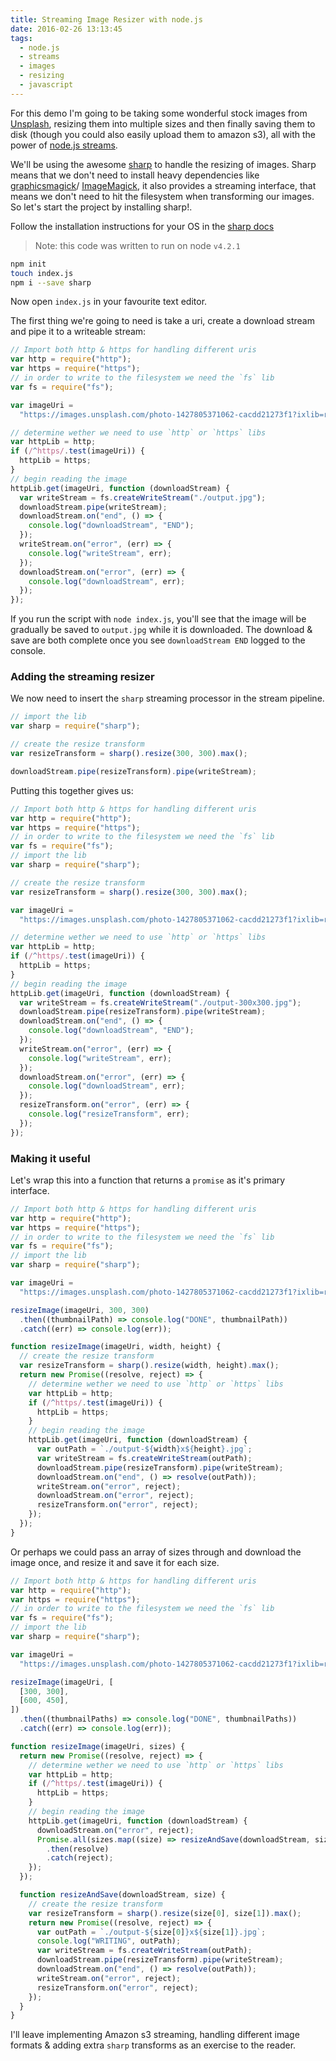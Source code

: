 ```yaml
---
title: Streaming Image Resizer with node.js
date: 2016-02-26 13:13:45
tags:
  - node.js
  - streams
  - images
  - resizing
  - javascript
---
```


For this demo I'm going to be taking some wonderful stock images from [Unsplash](https://unsplash.com/), resizing them into multiple sizes and then finally saving them to disk (though you could also easily upload them to amazon s3), all with the power of [node.js streams](https://nodejs.org/api/stream.html).

We'll be using the awesome [sharp](https://github.com/lovell/sharp) to handle the resizing of images. Sharp means that we don't need to install heavy dependencies like [graphicsmagick](http://www.graphicsmagick.org/)/ [ImageMagick](http://www.imagemagick.org/script/index.php), it also provides a streaming interface, that means we don't need to hit the filesystem when transforming our images. So let's start the project by installing sharp!.

Follow the installation instructions for your OS in the [sharp docs](http://sharp.dimens.io/en/stable/install/)

> Note: this code was written to run on node `v4.2.1`

```bash
npm init
touch index.js
npm i --save sharp
```

Now open `index.js` in your favourite text editor.

The first thing we're going to need is take a uri, create a download stream and pipe it to a writeable stream:

```javascript
// Import both http & https for handling different uris
var http = require("http");
var https = require("https");
// in order to write to the filesystem we need the `fs` lib
var fs = require("fs");

var imageUri =
  "https://images.unsplash.com/photo-1427805371062-cacdd21273f1?ixlib=rb-0.3.5&q=80&fm=jpg&crop=entropy&s=7bd7472930019681f251b16e76e05595";

// determine wether we need to use `http` or `https` libs
var httpLib = http;
if (/^https/.test(imageUri)) {
  httpLib = https;
}
// begin reading the image
httpLib.get(imageUri, function (downloadStream) {
  var writeStream = fs.createWriteStream("./output.jpg");
  downloadStream.pipe(writeStream);
  downloadStream.on("end", () => {
    console.log("downloadStream", "END");
  });
  writeStream.on("error", (err) => {
    console.log("writeStream", err);
  });
  downloadStream.on("error", (err) => {
    console.log("downloadStream", err);
  });
});
```

If you run the script with `node index.js`, you'll see that the image will be gradually be saved to `output.jpg` while it is downloaded. The download & save are both complete once you see `downloadStream END` logged to the console.

### Adding the streaming resizer

We now need to insert the `sharp` streaming processor in the stream pipeline.

```javascript
// import the lib
var sharp = require("sharp");

// create the resize transform
var resizeTransform = sharp().resize(300, 300).max();

downloadStream.pipe(resizeTransform).pipe(writeStream);
```

Putting this together gives us:

```javascript
// Import both http & https for handling different uris
var http = require("http");
var https = require("https");
// in order to write to the filesystem we need the `fs` lib
var fs = require("fs");
// import the lib
var sharp = require("sharp");

// create the resize transform
var resizeTransform = sharp().resize(300, 300).max();

var imageUri =
  "https://images.unsplash.com/photo-1427805371062-cacdd21273f1?ixlib=rb-0.3.5&q=80&fm=jpg&crop=entropy&s=7bd7472930019681f251b16e76e05595";

// determine wether we need to use `http` or `https` libs
var httpLib = http;
if (/^https/.test(imageUri)) {
  httpLib = https;
}
// begin reading the image
httpLib.get(imageUri, function (downloadStream) {
  var writeStream = fs.createWriteStream("./output-300x300.jpg");
  downloadStream.pipe(resizeTransform).pipe(writeStream);
  downloadStream.on("end", () => {
    console.log("downloadStream", "END");
  });
  writeStream.on("error", (err) => {
    console.log("writeStream", err);
  });
  downloadStream.on("error", (err) => {
    console.log("downloadStream", err);
  });
  resizeTransform.on("error", (err) => {
    console.log("resizeTransform", err);
  });
});
```

### Making it useful

Let's wrap this into a function that returns a `promise` as it's primary interface.

```javascript
// Import both http & https for handling different uris
var http = require("http");
var https = require("https");
// in order to write to the filesystem we need the `fs` lib
var fs = require("fs");
// import the lib
var sharp = require("sharp");

var imageUri =
  "https://images.unsplash.com/photo-1427805371062-cacdd21273f1?ixlib=rb-0.3.5&q=80&fm=jpg&crop=entropy&s=7bd7472930019681f251b16e76e05595";

resizeImage(imageUri, 300, 300)
  .then((thumbnailPath) => console.log("DONE", thumbnailPath))
  .catch((err) => console.log(err));

function resizeImage(imageUri, width, height) {
  // create the resize transform
  var resizeTransform = sharp().resize(width, height).max();
  return new Promise((resolve, reject) => {
    // determine wether we need to use `http` or `https` libs
    var httpLib = http;
    if (/^https/.test(imageUri)) {
      httpLib = https;
    }
    // begin reading the image
    httpLib.get(imageUri, function (downloadStream) {
      var outPath = `./output-${width}x${height}.jpg`;
      var writeStream = fs.createWriteStream(outPath);
      downloadStream.pipe(resizeTransform).pipe(writeStream);
      downloadStream.on("end", () => resolve(outPath));
      writeStream.on("error", reject);
      downloadStream.on("error", reject);
      resizeTransform.on("error", reject);
    });
  });
}
```

Or perhaps we could pass an array of sizes through and download the image once, and resize it and save it for each size.

```javascript
// Import both http & https for handling different uris
var http = require("http");
var https = require("https");
// in order to write to the filesystem we need the `fs` lib
var fs = require("fs");
// import the lib
var sharp = require("sharp");

var imageUri =
  "https://images.unsplash.com/photo-1427805371062-cacdd21273f1?ixlib=rb-0.3.5&q=80&fm=jpg&crop=entropy&s=7bd7472930019681f251b16e76e05595";

resizeImage(imageUri, [
  [300, 300],
  [600, 450],
])
  .then((thumbnailPaths) => console.log("DONE", thumbnailPaths))
  .catch((err) => console.log(err));

function resizeImage(imageUri, sizes) {
  return new Promise((resolve, reject) => {
    // determine wether we need to use `http` or `https` libs
    var httpLib = http;
    if (/^https/.test(imageUri)) {
      httpLib = https;
    }
    // begin reading the image
    httpLib.get(imageUri, function (downloadStream) {
      downloadStream.on("error", reject);
      Promise.all(sizes.map((size) => resizeAndSave(downloadStream, size)))
        .then(resolve)
        .catch(reject);
    });
  });

  function resizeAndSave(downloadStream, size) {
    // create the resize transform
    var resizeTransform = sharp().resize(size[0], size[1]).max();
    return new Promise((resolve, reject) => {
      var outPath = `./output-${size[0]}x${size[1]}.jpg`;
      console.log("WRITING", outPath);
      var writeStream = fs.createWriteStream(outPath);
      downloadStream.pipe(resizeTransform).pipe(writeStream);
      downloadStream.on("end", () => resolve(outPath));
      writeStream.on("error", reject);
      resizeTransform.on("error", reject);
    });
  }
}
```

I'll leave implementing Amazon s3 streaming, handling different image formats & adding extra `sharp` transforms as an exercise to the reader.

